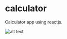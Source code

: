 # calculator

Calculator app using reactjs.

![alt text](https://github.com/nazim806/calculator-App/blob/master/images/calculator.PNG)
